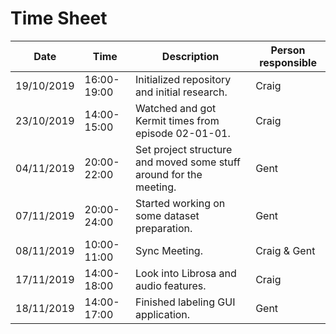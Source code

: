 # Time Sheet

| Date       	| Time          	| Description                                                        	| Person responsible 	|
|------------	|-----------------	|--------------------------------------------------------------------	|--------------------	|
| 19/10/2019 	| 16:00-19:00     	| Initialized repository and initial research.                       	| Craig              	|
| 23/10/2019 	| 14:00-15:00     	| Watched and got Kermit times from episode 02-01-01.                	| Craig              	|
| 04/11/2019 	| 20:00-22:00     	| Set project structure and moved some stuff around for the meeting. 	| Gent               	|
| 07/11/2019 	| 20:00-24:00     	| Started working on some dataset preparation.                       	| Gent               	|
| 08/11/2019 	| 10:00-11:00     	| Sync Meeting.                                                      	| Craig & Gent       	|
| 17/11/2019 	| 14:00-18:00     	| Look into Librosa and audio features.                              	| Craig              	|
| 18/11/2019 	| 14:00-17:00     	| Finished labeling GUI application.                                 	| Gent               	|
